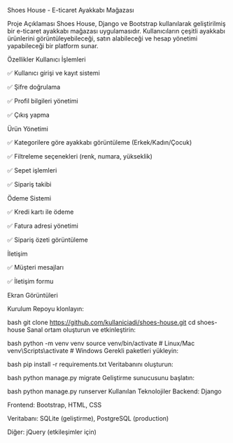 Shoes House - E-ticaret Ayakkabı Mağazası


Proje Açıklaması
Shoes House, Django ve Bootstrap kullanılarak geliştirilmiş bir e-ticaret ayakkabı mağazası uygulamasıdır. Kullanıcıların çeşitli ayakkabı ürünlerini görüntüleyebileceği, satın alabileceği ve hesap yönetimi yapabileceği bir platform sunar.

Özellikler
Kullanıcı İşlemleri

✅ Kullanıcı girişi ve kayıt sistemi

✅ Şifre doğrulama

✅ Profil bilgileri yönetimi

✅ Çıkış yapma

Ürün Yönetimi

✅ Kategorilere göre ayakkabı görüntüleme (Erkek/Kadın/Çocuk)

✅ Filtreleme seçenekleri (renk, numara, yükseklik)

✅ Sepet işlemleri

✅ Sipariş takibi

Ödeme Sistemi

✅ Kredi kartı ile ödeme

✅ Fatura adresi yönetimi

✅ Sipariş özeti görüntüleme

İletişim

✅ Müşteri mesajları

✅ İletişim formu

Ekran Görüntüleri

Kurulum
Repoyu klonlayın:

bash
git clone https://github.com/kullaniciadi/shoes-house.git
cd shoes-house
Sanal ortam oluşturun ve etkinleştirin:

bash
python -m venv venv
source venv/bin/activate  # Linux/Mac
venv\Scripts\activate  # Windows
Gerekli paketleri yükleyin:

bash
pip install -r requirements.txt
Veritabanını oluşturun:

bash
python manage.py migrate
Geliştirme sunucusunu başlatın:

bash
python manage.py runserver
Kullanılan Teknolojiler
Backend: Django

Frontend: Bootstrap, HTML, CSS

Veritabanı: SQLite (geliştirme), PostgreSQL (production)

Diğer: jQuery (etkileşimler için)
